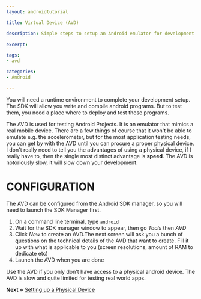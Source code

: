```yaml
---
layout: androidtutorial

title: Virtual Device (AVD)

description: Simple steps to setup an Android emulator for development

excerpt: 

tags:
- avd

categories:
- Android

---
```


You will need a runtime environment to complete your development setup. The SDK will allow you write and compile android programs. But to test them, you need a place where to deploy and test those programs. 

The AVD is used for testing Android Projects. It is an emulator that mimics a real mobile device. There are a few things of course that it won't be able to emulate e.g. the accelerometer, but for the most application testing needs, you can get by with the AVD until you can procure a proper physical device. I don't really need to tell you the advantages of using a physical device, if I really have to, then the single most distinct advantage is **speed**. The AVD is notoriously slow, it will slow down your development.

# CONFIGURATION

The AVD can be configured from the Android SDK manager, so you will need to launch the SDK Manager first.

1. On a command line terminal, type <code class="codeblock">android</code>
2. Wait for the SDK manager window to appear, then go *Tools* then *AVD*
3. Click *New* to create an AVD.The next screen will ask you a bunch of questions on the technical details of the AVD that want to create. Fill it up with what is applicable to you (screen resolutions, amount of RAM to dedicate etc)
4. Launch the AVD when you are done

Use the AVD if you only don't have access to a physical android device. The AVD is slow and quite limited for testing real world apps. 

**Next &raquo;** [Setting up a Physical Device](/android-physical-device)